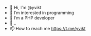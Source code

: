 - 👋 Hi, I’m @yvikt
- 👀 I’m interested in programming
- 🌱 I’m a PHP developer 
- 💞️ _
- 📫 How to reach me https://t.me/yvikt

<!---
yvikt/yvikt is a ✨ special ✨ repository because its `README.md` (this file) appears on your GitHub profile.
You can click the Preview link to take a look at your changes.
--->
